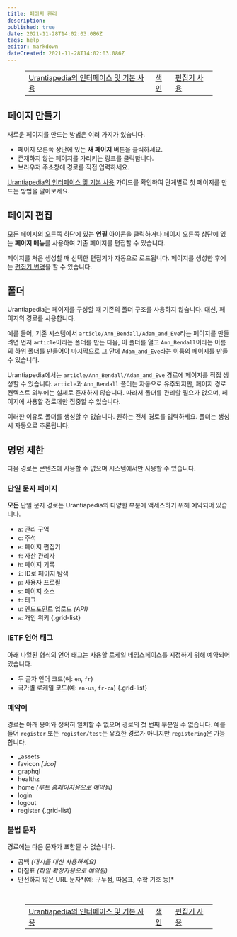 ```yaml
---
title: 페이지 관리
description: 
published: true
date: 2021-11-28T14:02:03.086Z
tags: help
editor: markdown
dateCreated: 2021-11-28T14:02:03.086Z
---
```


<figure class="table chapter-navigator">
  <table>
    <tbody>
      <tr>
        <td><a href="/ko/help/web_basics">Urantiapedia의 인터페이스 및 기본 사용</a></td>
        <td><a href="/ko/help">색인</a></td>
        <td><a href="/ko/help/web_editors">편집기 사용</a></td>
      </tr>
    </tbody>
  </table>
</figure>

## 페이지 만들기

새로운 페이지를 만드는 방법은 여러 가지가 있습니다.

- 페이지 오른쪽 상단에 있는 **새 페이지** 버튼을 클릭하세요.
- 존재하지 않는 페이지를 가리키는 링크를 클릭합니다.
- 브라우저 주소창에 경로를 직접 입력하세요.

[Urantiapedia의 인터페이스 및 기본 사용](/ko/help/web_basics) 가이드를 확인하여 단계별로 첫 페이지를 만드는 방법을 알아보세요.


## 페이지 편집

모든 페이지의 오른쪽 하단에 있는 **연필** 아이콘을 클릭하거나 페이지 오른쪽 상단에 있는 **페이지 메뉴**를 사용하여 기존 페이지를 편집할 수 있습니다.

페이지를 처음 생성할 때 선택한 편집기가 자동으로 로드됩니다. 페이지를 생성한 후에는 [편집기 변경](/ko/help/web_editors)을 할 수 있습니다.

## 폴더

Urantiapedia는 페이지를 구성할 때 기존의 폴더 구조를 사용하지 않습니다. 대신, 페이지의 경로를 사용합니다.

예를 들어, 기존 시스템에서 `article/Ann_Bendall/Adam_and_Eve`라는 페이지를 만들려면 먼저 `article`이라는 폴더를 만든 다음, 이 폴더를 열고 `Ann_Bendall`이라는 이름의 하위 폴더를 만들어야 마지막으로 그 안에 `Adam_and_Eve`라는 이름의 페이지를 만들 수 있습니다.

Urantiapedia에서는 `article/Ann_Bendall/Adam_and_Eve` 경로에 페이지를 직접 생성할 수 있습니다. `article`과 `Ann_Bendall` 폴더는 자동으로 유추되지만, 페이지 경로 컨텍스트 외부에는 실제로 존재하지 않습니다. 따라서 폴더를 관리할 필요가 없으며, 페이지에 사용할 경로에만 집중할 수 있습니다.

이러한 이유로 폴더를 생성할 수 없습니다. 원하는 전체 경로를 입력하세요. 폴더는 생성 시 자동으로 추론됩니다.

## 명명 제한

다음 경로는 콘텐츠에 사용할 수 없으며 시스템에서만 사용할 수 있습니다.

### 단일 문자 페이지

**모든** 단일 문자 경로는 Urantiapedia의 다양한 부분에 액세스하기 위해 예약되어 있습니다.

- `a`: 관리 구역
- `c`: 주석
- `e`: 페이지 편집기
- `f`: 자산 관리자
- `h`: 페이지 기록
- `i`: ID로 페이지 탐색
- `p`: 사용자 프로필
- `s`: 페이지 소스
- `t`: 태그
- `u`: 엔드포인트 업로드 *(API)*
- `w`: 개인 위키
{.grid-list}

### IETF 언어 태그

아래 나열된 형식의 언어 태그는 사용할 로케일 네임스페이스를 지정하기 위해 예약되어 있습니다.

- 두 글자 언어 코드(예: `en`, `fr`)
- 국가별 로케일 코드(예: `en-us`, `fr-ca`)
{.grid-list}

### 예약어

경로는 아래 용어와 정확히 일치할 수 없으며 경로의 첫 번째 부분일 수 없습니다. 예를 들어 `register` 또는 `register/test`는 유효한 경로가 아니지만 `registering`은 가능합니다.

- _assets
- favicon *\[.ico]*
- graphql
- healthz
- home *(루트 홈페이지용으로 예약됨)*
- login
- logout
- register
{.grid-list}

### 불법 문자

경로에는 다음 문자가 포함될 수 없습니다.

- 공백 *(대시를 대신 사용하세요)*
- 마침표 *(파일 확장자용으로 예약됨)*
- 안전하지 않은 URL 문자*(예: 구두점, 따옴표, 수학 기호 등)*

<br>

<figure class="table chapter-navigator">
  <table>
    <tbody>
      <tr>
        <td><a href="/ko/help/web_basics">Urantiapedia의 인터페이스 및 기본 사용</a></td>
        <td><a href="/ko/help">색인</a></td>
        <td><a href="/ko/help/web_editors">편집기 사용</a></td>
      </tr>
    </tbody>
  </table>
</figure>
